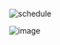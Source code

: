 
![schedule](https://github.com/user-attachments/assets/35e8341c-ef49-48d8-b645-52af47e85975)


![image](https://github.com/user-attachments/assets/4c7858fe-6f45-4311-876b-8430d6b5dcde)
